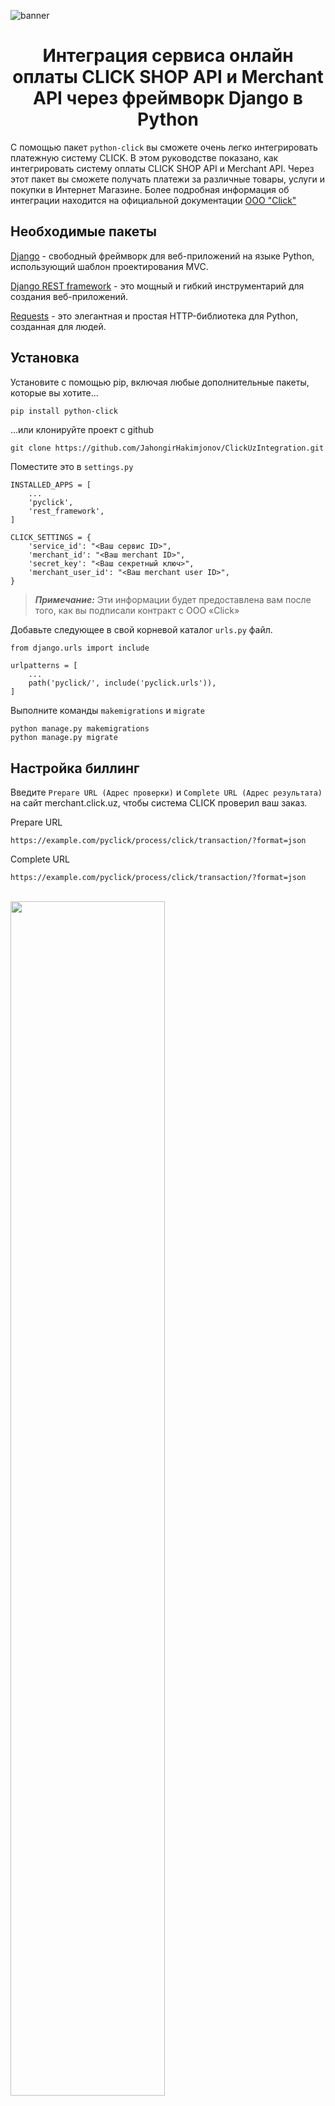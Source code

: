 ![banner](https://i.postimg.cc/GtfcGKzn/image-2024-04-14-22-05-40.png "banner")


<div align="center">
<h1>Интеграция сервиса онлайн оплаты CLICK SHOP API и Merchant API через фреймворк Django в Python</h1>
</div>

С помощью пакет `python-click` вы сможете очень легко интегрировать платежную систему CLICK. В этом руководстве показано, как интегрировать систему оплаты CLICK SHOP API и Merchant API. Через этот пакет вы сможете получать платежи за различные товары, услуги и покупки в Интернет Магазине. Более подробная информация об интеграции находится на официальной документации [OOO "Click"](https://docs.click.uz/)

## Необходимые пакеты
[Django](https://docs.djangoproject.com/) - свободный фреймворк для веб-приложений на языке Python, использующий шаблон проектирования MVC.

[Django REST framework](https://www.django-rest-framework.org/) - это мощный и гибкий инструментарий для создания веб-приложений.

[Requests](https://requests.readthedocs.io/) - это элегантная и простая HTTP-библиотека для Python, созданная для людей.

## Установка
Установите с помощью pip, включая любые дополнительные пакеты, которые вы хотите...
```bash
pip install python-click
```
...или клонируйте проект с github
```console
git clone https://github.com/JahongirHakimjonov/ClickUzIntegration.git
```

Поместите это в `settings.py`
```console
INSTALLED_APPS = [
    ...
    'pyclick',
    'rest_framework',
]

CLICK_SETTINGS = {
    'service_id': "<Ваш сервис ID>",
    'merchant_id': "<Ваш merchant ID>",
    'secret_key': "<Ваш секретный ключ>",
    'merchant_user_id': "<Ваш merchant user ID>",
}
```
> _**Примечание:**_
> Эти информации будет предоставлена ​​вам после того, как вы подписали контракт с OOO «Click»

Добавьте следующее в свой корневой каталог `urls.py` файл.
```console
from django.urls import include

urlpatterns = [
    ...
    path('pyclick/', include('pyclick.urls')),
]
```
Выполните команды `makemigrations` и `migrate`
```console
python manage.py makemigrations
python manage.py migrate
```

## Настройка биллинг
Введите `Prepare URL (Адрес проверки)` и `Complete URL (Адрес результата)` на сайт merchant.click.uz, чтобы система CLICK проверил ваш заказ.

Prepare URL
```
https://example.com/pyclick/process/click/transaction/?format=json
```
Complete URL
```
https://example.com/pyclick/process/click/transaction/?format=json
```
<br>
<img src="https://i.postimg.cc/KYymdYsH/merchant-click.png" width="70%">
<br>
<br>
<img src="https://i.postimg.cc/Vk5cpCRg/merchant-click-2.png" width="70%">

## Создать заказ

Вы можете создать заказ через [администратора django](http://127.0.0.1:8000/admin/) или по этой ссылке http://127.0.0.1:8000/pyclick/process/click/transaction/create/
<br>
<img src="https://i.postimg.cc/pXkY69Gs/django-admin-click-transaction.png" width="70%">
<br>
<br>
<img src="https://i.postimg.cc/02zbPLWp/create-click-transaction.png" width="70%">


Поместите желаемую сумму в поле `amount` и создайте заказ.

## CLICK SHOP API

Обратите внимание, что после создания заказа по этой ссылке http://127.0.0.1:8000/pyclick/process/click/transaction/create/ мы перейдем на сайт http://my.click.uz. 
<br>
<br>
<img src="https://i.ibb.co/1XYKhzB/my-click.png" width="70%">

Вы можете оплатить, введя номер карты или номер телефона. 

Полная информация, локальное тестирование, реальная интеграция с системой `CLICK SHOP API`, настройка личного кабинета и для проверки заказа через систему [Merchant CLICK](https://merchant.click.uz/) вы можете найти по этой ссылке https://pypi.org/project/python-click/0.1/



## CLICK Merchant API

### Создать инвойс (счет-фактуру)
```
POST http://127.0.0.1:8000/pyclick/process/click/service/create_invoice
```
> Body:
> ```
> phone_number - Номер телефона
> ```
> ```
> transaction_id - ID заказа
> ```
---
### Проверка статуса инвойса (счет-фактуры)
```
POST http://127.0.0.1:8000/pyclick/process/click/service/check_invoice
```
> Body:
> ```
> invoice_id - ID инвойса
> ```
> ```
> transaction_id - ID заказа
> ```
---
### Создание токена карты
```
POST http://127.0.0.1:8000/pyclick/process/click/service/create_card_token
```
> Body:
> ```
> card_number - Номер карты
> ```
> ```
> expire_date - Срок карты
> ```
> ```
> temporary - создать токен для единичного использования. Временные токены автоматически удаляются после оплаты.
> ```
> ```
> transaction_id - ID заказа
> ```
---
### Подтверждение токена карты
```
POST http://127.0.0.1:8000/pyclick/process/click/service/verify_card_token
```
> Body:
> ```
> card_token - Токен карты
> ```
> ```
> sms_code - Полученный смс код
> ```
> ```
> transaction_id - ID заказа
> ```
---
### Оплата с помощью токена
```
POST http://127.0.0.1:8000/pyclick/process/click/service/payment_with_token
```
> Body:
> ```
> card_token - Токен карты
> ```
> ```
> transaction_id - ID заказа
> ```
---
### Удаление токена карты
```
POST http://127.0.0.1:8000/pyclick/process/click/service/delete_card_token
```
> Body:
> ```
> card_token - Токен карты
> ```
---
### Снятие платежа (отмена)
```
POST http://127.0.0.1:8000/pyclick/process/click/service/cancel_payment
```
> Body:
> ```
> transaction_id - ID заказа
> ```
---
### Проверка статуса платежа
```
POST http://127.0.0.1:8000/pyclick/process/click/service/check_payment_status
```
> Body:
> ```
> transaction_id - ID заказа
> ```
---

Вы можете отправить эти запросы через [Postman](https://www.postman.com/). Загрузите [эту коллекцию](https://drive.google.com/file/d/1G1xTfVIzQBf8ebqcjEzn_w9m6sXeiXBp/view) и импортируйте ее в свой `postman`. В этой коллекции все запросы и обязательные поля написано.

Для более подробной информации, создание заказа, `production` интеграция с системой `CLICK SHOP API` и `Merchant API`, настройка личного кабинета и для проверки заказа через систему [Merchant CLICK](https://merchant.click.uz/)


## Спасибо за внимание!

## Автор
[Jahongir Hakimjonov](https://t.me/ja_khan_gir)

## Социальные сети
<div align="center">
  Подпишитесь на нас, чтобы получать больше новостей о веб-программировании: <br>
  <a href="https://www.instagram.com/ja_khan_gir">Instagram</a>
  <span> | </span>
  <a href="https://t.me/ja_khan_gir">Telegram</a>
</div>